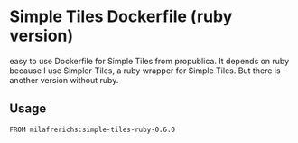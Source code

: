 # Simple Tiles Dockerfile (ruby version)

easy to use Dockerfile for Simple Tiles from propublica.
It depends on ruby because I use Simpler-Tiles, a ruby wrapper for Simple Tiles.
But there is another version without ruby.

## Usage

```
FROM milafrerichs:simple-tiles-ruby-0.6.0
```

